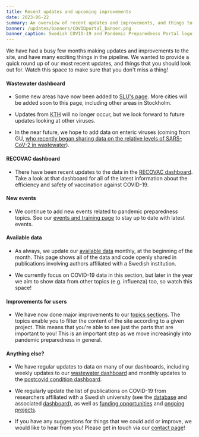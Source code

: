 ```yaml
---
title: Recent updates and upcoming improvements
date: 2023-06-22
summary: An overview of recent updates and improvements, and things to look out for in future.
banner: /updates/banners/COVIDportal_banner.png
banner_caption: Swedish COVID-19 and Pandemic Preparedness Portal logo
---
```


We have had a busy few months making updates and improvements to the site, and have many exciting things in the pipeline. We wanted to provide a quick round up of our most recent updates, and things that you should look out for. Watch this space to make sure that you don't miss a thing!

#### Wastewater dashboard

- Some new areas have now been added to [SLU's page](/dashboards/wastewater/covid_quantification/covid_quant_slu). More cities will be added soon to this page, including other areas in Stockholm.

- Updates from [KTH](/dashboards/wastewater/covid_quantification/covid_quant_kth) will no longer occur, but we look forward to future updates looking at other viruses.

- In the near future, we hope to add data on enteric viruses (coming from GU, [who recently began sharing data on the relative levels of SARS-CoV-2 in wastewater](/dashboards/wastewater/covid_quantification/covid_quant_gu)).

#### RECOVAC dashboard

- There have been recent updates to the data in the [RECOVAC dashboard](/dashboards/recovac). Take a look at that dashboard for all of the latest information about the efficiency and safety of vaccination against COVID-19.

#### New events

- We continue to add new events related to pandemic preparedness topics. See our [events and training page](/events/) to stay up to date with latest events.

#### Available data

- As always, we update our [available data](/datasets/all/) monthly, at the beginning of the month. This page shows all of the data and code openly shared in publications involving authors affiliated with a Swedish institution.

- We currently focus on COVID-19 data in this section, but later in the year we aim to show data from other topics (e.g. influenza) too, so watch this space!

#### Improvements for users

- We have now done major improvements to our [topics sections](/topics/). The topics enable you to filter the content of the site according to a given project. This means that you're able to see just the parts that are important to you! This is an important step as we move increasingly into pandemic preparedness in general.

#### Anything else?

- We have regular updates to data on many of our dashboards, including weekly updates to our [wastewater dashboard](/dashboards/wastewater/) and monthly updates to the [postcovid condition dashboard](/dashboards/post_covid/).

- We regularly update the list of publications on COVID-19 from researchers affiliated with a Swedish university (see the [database](/publications/) and associated [dashboard](/dashboards/covid_publications/)), as well as [funding opportunities](/funding/) and [ongoing projects](/research_projects/).

- If you have any suggestions for things that we could add or improve, we would like to hear from you! Please get in touch via our [contact page](/contact/)!
